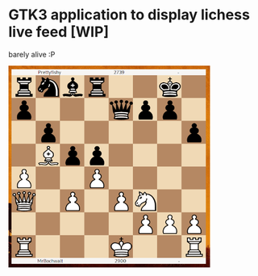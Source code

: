 # GTK3 application to display lichess live feed [WIP]

barely alive :P

<p float="left">
<img src="img/progress1.png" width="400" height="400"/>
</p>
